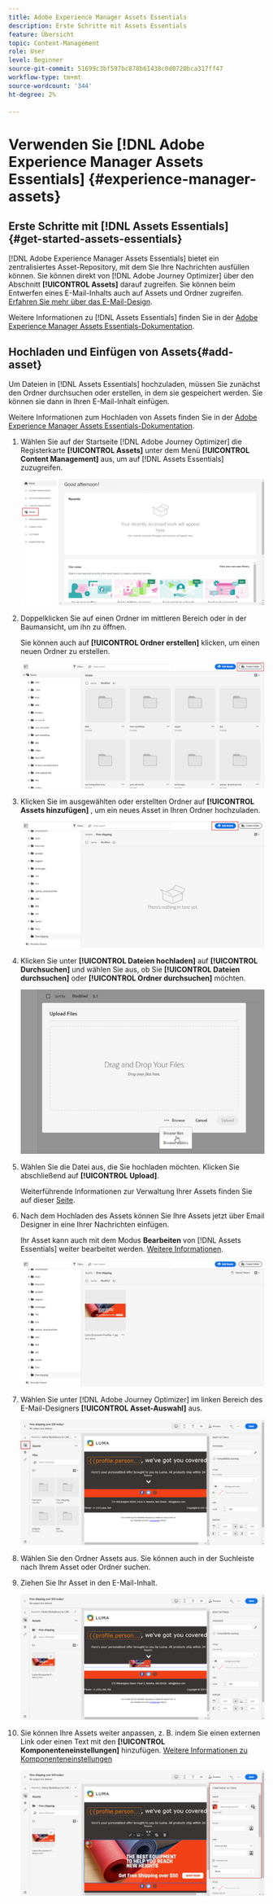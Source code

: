 ```yaml
---
title: Adobe Experience Manager Assets Essentials
description: Erste Schritte mit Assets Essentials
feature: Übersicht
topic: Content-Management
role: User
level: Beginner
source-git-commit: 51699c3bf597bc878b61438c0d0720bca317ff47
workflow-type: tm+mt
source-wordcount: '344'
ht-degree: 2%

---
```


# Verwenden Sie [!DNL Adobe Experience Manager Assets Essentials] {#experience-manager-assets}

## Erste Schritte mit [!DNL Assets Essentials] {#get-started-assets-essentials}

[!DNL Adobe Experience Manager Assets Essentials] bietet ein zentralisiertes Asset-Repository, mit dem Sie Ihre Nachrichten ausfüllen können. Sie können direkt von [!DNL Adobe Journey Optimizer] über den Abschnitt **[!UICONTROL Assets]** darauf zugreifen. Sie können beim Entwerfen eines E-Mail-Inhalts auch auf Assets und Ordner zugreifen. [Erfahren Sie mehr über das E-Mail-Design](design-emails.md).

Weitere Informationen zu [!DNL Assets Essentials] finden Sie in der [Adobe Experience Manager Assets Essentials-Dokumentation](https://experienceleague.adobe.com/docs/experience-manager-assets-essentials/help/introduction.html).

## Hochladen und Einfügen von Assets{#add-asset}

Um Dateien in [!DNL Assets Essentials] hochzuladen, müssen Sie zunächst den Ordner durchsuchen oder erstellen, in dem sie gespeichert werden. Sie können sie dann in Ihren E-Mail-Inhalt einfügen.

Weitere Informationen zum Hochladen von Assets finden Sie in der [Adobe Experience Manager Assets Essentials-Dokumentation](https://experienceleague.adobe.com/docs/experience-manager-assets-essentials/help/add-delete.html).

1. Wählen Sie auf der Startseite [!DNL Adobe Journey Optimizer] die Registerkarte **[!UICONTROL Assets]** unter dem Menü **[!UICONTROL Content Management]** aus, um auf [!DNL Assets Essentials] zuzugreifen.

   ![](assets/media_library_1.png)

1. Doppelklicken Sie auf einen Ordner im mittleren Bereich oder in der Baumansicht, um ihn zu öffnen.

   Sie können auch auf **[!UICONTROL Ordner erstellen]** klicken, um einen neuen Ordner zu erstellen.

   ![](assets/media_library_8.png)

1. Klicken Sie im ausgewählten oder erstellten Ordner auf **[!UICONTROL Assets hinzufügen]** , um ein neues Asset in Ihren Ordner hochzuladen.

   ![](assets/media_library_2.png)

1. Klicken Sie unter **[!UICONTROL Dateien hochladen]** auf **[!UICONTROL Durchsuchen]** und wählen Sie aus, ob Sie **[!UICONTROL Dateien durchsuchen]** oder **[!UICONTROL Ordner durchsuchen]** möchten.

   ![](assets/media_library_3.png)

1. Wählen Sie die Datei aus, die Sie hochladen möchten. Klicken Sie abschließend auf **[!UICONTROL Upload]**.

   Weiterführende Informationen zur Verwaltung Ihrer Assets finden Sie auf dieser [Seite](https://experienceleague.adobe.com/docs/experience-manager-assets-essentials/help/manage-organize.html?lang=en).

1. Nach dem Hochladen des Assets können Sie Ihre Assets jetzt über Email Designer in eine Ihrer Nachrichten einfügen.

   Ihr Asset kann auch mit dem Modus **Bearbeiten** von [!DNL Assets Essentials] weiter bearbeitet werden. [Weitere Informationen](https://experienceleague.adobe.com/docs/experience-manager-assets-essentials/help/edit-images.html).

   ![](assets/media_library_12.png)

1. Wählen Sie unter [!DNL Adobe Journey Optimizer] im linken Bereich des E-Mail-Designers **[!UICONTROL Asset-Auswahl]** aus.

   ![](assets/media_library_5.png)

1. Wählen Sie den Ordner Assets aus. Sie können auch in der Suchleiste nach Ihrem Asset oder Ordner suchen.

1. Ziehen Sie Ihr Asset in den E-Mail-Inhalt.

   ![](assets/media_library_6.png)

1. Sie können Ihre Assets weiter anpassen, z. B. indem Sie einen externen Link oder einen Text mit den **[!UICONTROL Komponenteneinstellungen]** hinzufügen. [Weitere Informationen zu Komponenteneinstellungen](content-components.md)

   ![](assets/media_library_13.png)
